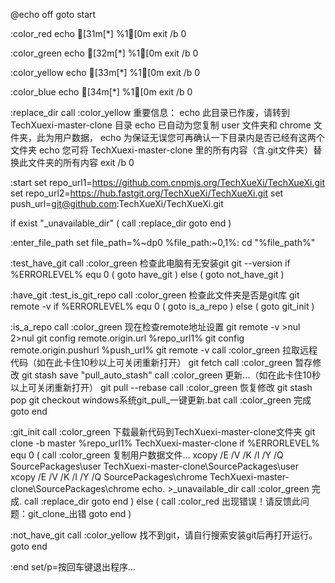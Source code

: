 @echo off
goto start


:color_red
echo [31m[*] %1[0m
exit /b 0

:color_green
echo [32m[*] %1[0m
exit /b 0

:color_yellow
echo [33m[*] %1[0m
exit /b 0

:color_blue
echo [34m[*] %1[0m
exit /b 0

:replace_dir
call :color_yellow 重要信息：
echo 此目录已作废，请转到 TechXuexi-master-clone 目录
echo 已自动为您复制 user 文件夹和 chrome 文件夹，此为用户数据，
echo 为保证无误您可再确认一下目录内是否已经有这两个文件夹
echo 您可将 TechXuexi-master-clone 里的所有内容（含.git文件夹）替换此文件夹的所有内容
exit /b 0


:start
set repo_url1=https://github.com.cnpmjs.org/TechXueXi/TechXueXi.git
set repo_url2=https://hub.fastgit.org/TechXueXi/TechXueXi.git
set push_url=git@github.com:TechXueXi/TechXueXi.git

if exist "_unavailable_dir" (
	call :replace_dir
	goto end
)

:enter_file_path
set file_path=%~dp0
%file_path:~0,1%:
cd "%file_path%"

:test_have_git
call :color_green 检查此电脑有无安装git
git --version
if %ERRORLEVEL% equ 0 (
    goto have_git
) else (
    goto not_have_git
)

:have_git
:test_is_git_repo
call :color_green 检查此文件夹是否是git库
git remote -v
if %ERRORLEVEL% equ 0 (
    goto is_a_repo
) else (
    goto git_init
)

:is_a_repo
call :color_green 现在检查remote地址设置
git remote -v >nul 2>nul
git config remote.origin.url %repo_url1%
git config remote.origin.pushurl %push_url%
git remote -v
call :color_green 拉取远程代码（如在此卡住10秒以上可关闭重新打开）
git fetch
call :color_green 暂存修改
git stash save "pull_auto_stash"
call :color_green 更新...（如在此卡住10秒以上可关闭重新打开）
git pull --rebase
call :color_green 恢复修改
git stash pop
git checkout windows系统git_pull_一键更新.bat
call :color_green 完成
goto end


:git_init
call :color_green 下载最新代码到TechXuexi-master-clone文件夹
git clone -b master %repo_url1% TechXuexi-master-clone
if %ERRORLEVEL% equ 0 (
	call :color_green 复制用户数据文件...
	xcopy /E /V /K /I /Y /Q SourcePackages\user TechXuexi-master-clone\SourcePackages\user
	xcopy /E /V /K /I /Y /Q SourcePackages\chrome TechXuexi-master-clone\SourcePackages\chrome
	echo. >_unavailable_dir
	call :color_green 完成.
	call :replace_dir
	goto end
) else (
	call :color_red 出现错误！请反馈此问题：git_clone_出错
	goto end
)

:not_have_git
call :color_yellow 找不到git，请自行搜索安装git后再打开运行。
goto end




:end
set/p=按回车键退出程序...

